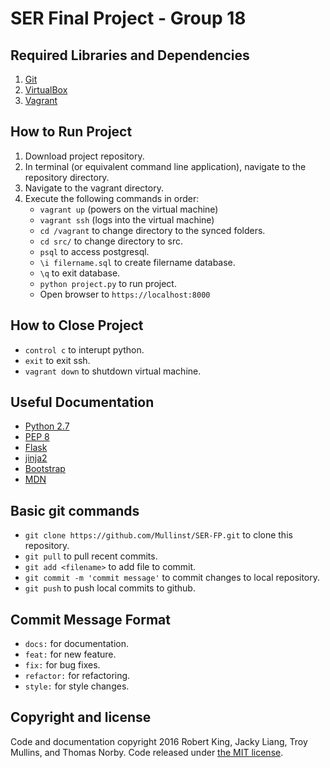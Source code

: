 SER Final Project - Group 18
==============================================


Required Libraries and Dependencies
-----------------------------------
1. [Git](http://git-scm.com/downloads)
2. [VirtualBox](https://www.virtualbox.org/wiki/Downloads)
3. [Vagrant](https://www.vagrantup.com)


How to Run Project
------------------
1. Download project repository.
2. In terminal (or equivalent command line application), navigate to the repository directory.
3. Navigate to the vagrant directory.
4. Execute the following commands in order:
	* `vagrant up` (powers on the virtual machine)
	* `vagrant ssh` ​(logs into the virtual machine)​
	* `cd /vagrant​` to change directory to the s​ynced folders.
	* `cd src/` to change directory to src.
	* `psql` to access postgresql.
	* `\i filername.sql` to create filername database.
	* `\q` to exit database.
	* `python project.py` to run project.
	* Open browser to `https://localhost:8000`

How to Close Project
--------------------
* `control c` to interupt python.
* `exit` to exit ssh.
* `vagrant down` to shutdown virtual machine. 

Useful Documentation
---------------------
* [Python 2.7](https://www.python.org/download/releases/2.7/)
* [PEP 8](https://www.python.org/dev/peps/pep-0008/)
* [Flask](http://flask.pocoo.org/docs/0.10/quickstart/)
* [jinja2](http://jinja.pocoo.org/docs/dev/)
* [Bootstrap](http://getbootstrap.com/)
* [MDN](https://developer.mozilla.org/en-US/)

Basic git commands
--------------------
* `git clone https://github.com/Mullinst/SER-FP.git` to clone this repository.
* `git pull` to pull recent commits.
* `git add <filename>` to add file to commit.
* `git commit -m 'commit message'` to commit changes to local repository.
* `git push` to push local commits to github.

Commit Message Format
---------------------
* `docs:` for documentation.
* `feat:` for new feature.
* `fix:` for bug fixes.
* `refactor:` for refactoring.
* `style:` for style changes.

Copyright and license
---------------------
Code and documentation copyright 2016 Robert King, Jacky Liang, Troy Mullins, and Thomas Norby. Code released under [the MIT license](https://github.com/Mullinst/SER-FP/blob/master/LICENSE).
